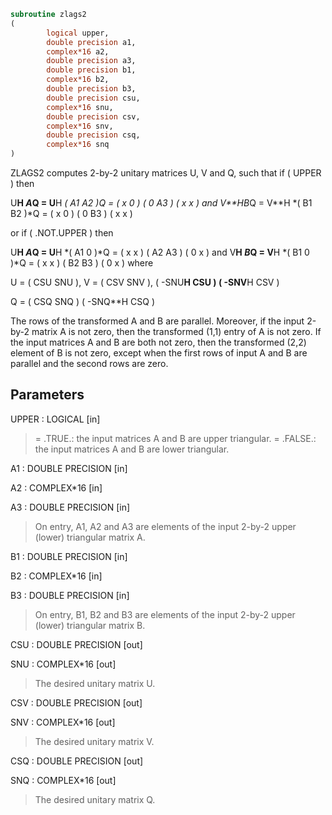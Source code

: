 ```fortran
subroutine zlags2
(
        logical upper,
        double precision a1,
        complex*16 a2,
        double precision a3,
        double precision b1,
        complex*16 b2,
        double precision b3,
        double precision csu,
        complex*16 snu,
        double precision csv,
        complex*16 snv,
        double precision csq,
        complex*16 snq
)
```

ZLAGS2 computes 2-by-2 unitary matrices U, V and Q, such
that if ( UPPER ) then

U**H *A*Q = U**H *( A1 A2 )*Q = ( x  0  )
( 0  A3 )     ( x  x  )
and
V**H*B*Q = V**H *( B1 B2 )*Q = ( x  0  )
( 0  B3 )     ( x  x  )

or if ( .NOT.UPPER ) then

U**H *A*Q = U**H *( A1 0  )*Q = ( x  x  )
( A2 A3 )     ( 0  x  )
and
V**H *B*Q = V**H *( B1 0  )*Q = ( x  x  )
( B2 B3 )     ( 0  x  )
where

U = (   CSU    SNU ), V = (  CSV    SNV ),
( -SNU**H  CSU )      ( -SNV**H CSV )

Q = (   CSQ    SNQ )
( -SNQ**H  CSQ )

The rows of the transformed A and B are parallel. Moreover, if the
input 2-by-2 matrix A is not zero, then the transformed (1,1) entry
of A is not zero. If the input matrices A and B are both not zero,
then the transformed (2,2) element of B is not zero, except when the
first rows of input A and B are parallel and the second rows are
zero.

## Parameters
UPPER : LOGICAL [in]
> = .TRUE.: the input matrices A and B are upper triangular.
> = .FALSE.: the input matrices A and B are lower triangular.

A1 : DOUBLE PRECISION [in]

A2 : COMPLEX*16 [in]

A3 : DOUBLE PRECISION [in]
> On entry, A1, A2 and A3 are elements of the input 2-by-2
> upper (lower) triangular matrix A.

B1 : DOUBLE PRECISION [in]

B2 : COMPLEX*16 [in]

B3 : DOUBLE PRECISION [in]
> On entry, B1, B2 and B3 are elements of the input 2-by-2
> upper (lower) triangular matrix B.

CSU : DOUBLE PRECISION [out]

SNU : COMPLEX*16 [out]
> The desired unitary matrix U.

CSV : DOUBLE PRECISION [out]

SNV : COMPLEX*16 [out]
> The desired unitary matrix V.

CSQ : DOUBLE PRECISION [out]

SNQ : COMPLEX*16 [out]
> The desired unitary matrix Q.
